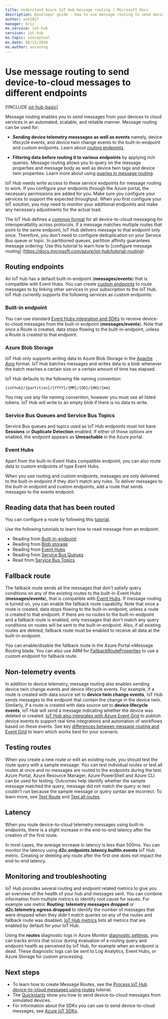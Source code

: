 ```yaml
---
title: Understand Azure IoT Hub message routing | Microsoft Docs
description: Developer guide - how to use message routing to send device-to-cloud messages. Includes information about sending both telemetry and non-telemtry data.
author: ash2017
manager: briz
ms.service: iot-hub
services: iot-hub
ms.topic: conceptual
ms.date: 08/13/2018
ms.author: asrastog
---
```


# Use message routing to send device-to-cloud messages to different endpoints

[!INCLUDE [iot-hub-basic](../../includes/iot-hub-basic-partial.md)]

Message routing enables you to send messages from your devices to cloud services in an automated, scalable, and reliable manner. Message routing can be used for: 

* **Sending device telemetry messsages as well as events** namely, device lifecycle events, and device twin change events to the built-in-endpoint and custom endpoints. Learn about [routing endpoints](##routing-endpoints).

* **Filtering data before routing it to various endpoints** by applying rich queries. Message routing allows you to query on the message properties and message body as well as device twin tags and device twin properties. Learn more about using [queries in message routing](../iot-hub/iot-hub-devguide-routing-query-syntax.md).

IoT Hub needs write access to these service endpoints for message routing to work. If you configure your endpoints through the Azure portal, the necessary permissions are added for you. Make sure you configure your services to support the expected throughput. When you first configure your IoT solution, you may need to monitor your additional endpoints and make any necessary adjustments for the actual load.

The IoT Hub defines a [common format](../iot-hub/iot-hub-devguide-messages-construct.md) for all device-to-cloud messaging for interoperatbility across protocols. If a message matches multiple routes that point to the same endpoint, IoT Hub delivers message to that endpoint only once. Therefore, you don't need to configure deduplication on your Service Bus queue or topic. In partitioned queues, partition affinity guarantees message ordering. Use this tutorial to learn how to [configure message routing] (https://docs.microsoft.com/azure/iot-hub/tutorial-routing).

## Routing endpoints

An IoT hub has a default built-in-endpoint (**messages/events**) that is compatible with Event Hubs. You can create [custom endpoints](https://docs.microsoft.com/azure/iot-hub/iot-hub-devguide-endpoints#custom-endpoints) to route messages to by linking other services in your subscription to the IoT Hub. IoT Hub currently supports the following services as custom endpoints:

### Built-in endpoint
You can use standard [Event Hubs integration and SDKs](https://docs.microsoft.com/azure/iot-hub/iot-hub-devguide-messages-read-builtin) to receive device-to-cloud messages from the built-in endpoint (**messages/events**). Note that once a Route is created, data stops flowing to the built-in-endpoint, unless a Route is created to that endpoint.

### Azure Blob Storage
IoT Hub only supports writing data to Azure Blob Storage in the [Apache Avro](http://avro.apache.org/) format. IoT Hub batches messages and writes data to a blob whenever the batch reaches a certain size or a certain amount of time has elapsed.

IoT Hub defaults to the following file naming convention:
```
{iothub}/{partition}/{YYYY}/{MM}/{DD}/{HH}/{mm}
```

You may use any file naming convention, however you must use all listed tokens. IoT Hub will write to an empty blob if there is no data to write.

### Service Bus Queues and Service Bus Topics
Service Bus queues and topics used as IoT Hub endpoints must not have **Sessions** or **Duplicate Detection** enabled. If either of those options are enabled, the endpoint appears as **Unreachable** in the Azure portal.

### Event Hubs
Apart from the built-in-Event Hubs compatible endpoint, you can also route data to custom endpoints of type Event Hubs. 

When you use routing and custom endpoints, messages are only delivered to the built-in endpoint if they don't match any rules. To deliver messages to the built-in endpoint and custom endpoints, add a route that sends messages to the events endpoint.

## Reading data that has been routed
You can configure a route by following this [tutorial](https://docs.microsoft.com/en-us/azure/iot-hub/tutorial-routing).

Use the following tutorials to learn how to read message from an endpoint.

* Reading from [Built-in-endpoint](https://docs.microsoft.com/azure/iot-hub/quickstart-send-telemetry-node)
* Reading from [Blob storage](https://docs.microsoft.com/azure/storage/blobs/storage-blob-event-quickstart)
* Reading from [Event Hubs](https://docs.microsoft.com/azure/event-hubs/event-hubs-dotnet-standard-getstarted-send)
* Reading from [Service Bus Queues](https://docs.microsoft.com/azure/service-bus-messaging/service-bus-dotnet-get-started-with-queues)
* Read from [Service Bus Topics](https://docs.microsoft.com/azure/service-bus-messaging/service-bus-dotnet-how-to-use-topics-subscriptions)

## Fallback route
The fallback route sends all the messages that don't satisfy query conditions on any of the existing routes to the built-in-Event Hubs (**messages/events**), that is compatible with [Event Hubs](https://docs.microsoft.com/azure/event-hubs/). If message routing is turned on, you can enable the fallback route capability. Note that once a route is created, data stops flowing to the built-in-endpoint, unless a route is created to that endpoint. If there are no routes to the built-in-endpoint and a fallback route is enabled, only messages that don't match any query conditions on routes will be sent to the built-in-endpoint. Also, if all existing routes are deleted, fallback route must be enabled to receive all data at the built-in-endpoint. 

You can enable/disable the fallback route in the Azure Portal->Message Routing blade. You can also use ARM for [FallbackRouteProperties](https://docs.microsoft.com/rest/api/iothub/iothubresource/createorupdate#fallbackrouteproperties) to use a custom endpoint for fallback route.

## Non-telemetry events
In addition to device telemetry, message routing also enables sending device twin change events and device lifecycle events. For example, if a route is created with data source set to **device twin change events**, IoT Hub sends messages to the endpoint that contain the change in the device twin. Similarly, if a route is created with data source set to **device lifecycle events**, IoT Hub will send a message indicating whether the device was deleted or created. 
[IoT Hub also integrates wtih Azure Event Grid](iot-hub-event-grid.md) to publish device events to support real time integrations and automation of workflows based on these events. See key [differences between message routing and Event Grid](iot-hub-event-grid-routing-comparison.md) to learn which works best for your scenario.

## Testing routes
When you create a new route or edit an existing route, you should test the route query with a sample message. You can test individual routes or test all routes at once and no messages are routed to the endpoints during the test. Azure Portal, Azure Resource Manager, Azure PowerShell and Azure CLI can be used for testing. Outcomes help identify whether the sample message matched the query, message did not match the query or test couldn't run because the sample message or query syntax are incorrect. To learn more, see [Test Route](https://docs.microsoft.com/rest/api/iothub/iothubresource/testroute) and [Test all routes](https://docs.microsoft.com/rest/api/iothub/iothubresource/testallroutes).

## Latency
When you route device-to-cloud telemetry messages using built-in endpoints, there is a slight increase in the end-to-end latency after the creation of the first route.

In most cases, the average increase in latency is less than 500ms. You can monitor the latency using **d2c.endpoints.latency.builtIn.events** IoT Hub metric. Creating or deleting any route after the first one does not impact the end-to-end latency.

## Monitoring and troubleshooting
IoT Hub provides several routing and endpoint related metrics to give you an overview of the health of your hub and messages sent. You can combine information from multiple metrics to identify root cause for issues. For example use metric **Routing: telemetry messages dropped** or **d2c.telemetry.egress.dropped** to identify the number of messages that were dropped when they didn't match queries on any of the routes and fallback route was disabled. [IoT Hub metrics](https://docs.microsoft.com/azure/iot-hub/iot-hub-metrics) lists all metrics that are enabled by default for your IoT Hub.

Using the **routes** diagnostic logs in Azure Monitor [diagnostic settings](https://docs.microsoft.com/azure/iot-hub/iot-hub-monitor-resource-health), you can tracks errors that occur during evaluation of a routing query and endpoint health as perceived by IoT Hub, for example when an endpoint is dead. These diagnostic logs can be sent to Log Analytics, Event Hubs, or Azure Storage for custom processing.

## Next steps
* To learn how to create Message Routes, see the [Process IoT Hub device-to-cloud messages using routes](../iot-hub/tutorial-routing.md) tutorial.
* The [Quickstarts](https://docs.microsoft.com/azure/iot-hub/quickstart-send-telemetry-node) show you how to send device-to-cloud messages from simulated devices.
* For information about the SDKs you can use to send device-to-cloud messages, see [Azure IoT SDKs](../iot-hub/iot-hub-devguide-sdks.md).
